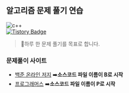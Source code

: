 ## 알고리즘 문제 풀기 연습  
![c++](https://img.shields.io/badge/language-c%2B%2B-red)  
[![Tistory Badge](https://img.shields.io/badge/Tech%20Blog-555263?style=flat&logoColor=white)](https://chan9.tistory.com/)
>📖하루 한 문제 풀기를 목표로 합니다.
### 문제풀이 사이트
- [백준 온라인 저지](https://www.acmicpc.net/) ➡️**소스코드 파일 이름이 B로 시작**
- [프로그래머스](https://programmers.co.kr/learn/challenges) ➡️**소스코드 파일 이름이 P로 시작**

